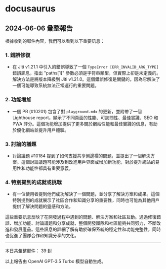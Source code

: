 # docusaurus

## 2024-06-06 彙整報告

根據收到的郵件內容，我們可以看到以下重要訊息：



### 1. 錯誤修復

- 在 Jiti v1.21.1 中引入的錯誤導致了一個 `TypeError [ERR_INVALID_ARG_TYPE]` 錯誤訊息，指出 "paths[1]" 參數必須是字符串類型，但實際上卻是未定義的。解決方法是將版本降級到 Jiti v1.21.0。這個錯誤修復是關鍵的，因為它解決了一個可能導致系統無法正常運行的重要問題。



### 2. 功能增加

- 一個 PR (#10201) 包含了對 `playground.mdx` 的更新，並附帶了一個 Lighthouse report，顯示了不同頁面的性能、可訪問性、最佳實踐、SEO 和 PWA 評分。這個功能增加提供了更多關於網站性能和最佳實踐的信息，有助於優化網站並提升用戶體驗。



### 3. 討論的議題

- 討論議題 #10184 提到了如何支援共享側邊欄的問題，並提出了一個解決方案。這個討論議題可能涉及到改進用戶界面或增加新功能，對於提升網站的易用性和功能性都具有重要意義。



### 4. 特別提到的成就或挑戰

- 有一位使用者提到他們成功解決了一個問題，並分享了解決方案和成果。這個特別提到的成就展示了社區合作和知識分享的重要性，同時也可能為其他用戶提供了解決問題的靈感和方法。



這些重要訊息反映了在開發過程中遇到的問題、解決方案和社區互動。通過修復錯誤、增加功能、討論議題和分享成就，整個開發團隊和社區能夠共同努力，不斷改進和發展產品。這些訊息的詳細了解有助於確保系統的穩定性和功能完整性，同時也促進了團隊合作和知識分享的文化。



---



本日共彙整郵件： 39 封



以上報告由 OpenAI GPT-3.5 Turbo 模型自動生成。